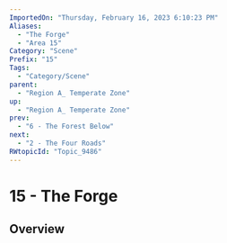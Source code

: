 ```yaml
---
ImportedOn: "Thursday, February 16, 2023 6:10:23 PM"
Aliases:
  - "The Forge"
  - "Area 15"
Category: "Scene"
Prefix: "15"
Tags:
  - "Category/Scene"
parent:
  - "Region A_ Temperate Zone"
up:
  - "Region A_ Temperate Zone"
prev:
  - "6 - The Forest Below"
next:
  - "2 - The Four Roads"
RWtopicId: "Topic_9486"
---
```

# 15 - The Forge
## Overview
